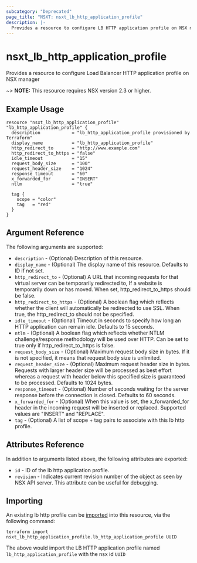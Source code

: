 ```yaml
---
subcategory: "Deprecated"
page_title: "NSXT: nsxt_lb_http_application_profile"
description: |-
  Provides a resource to configure LB HTTP application profile on NSX manager
---
```


# nsxt_lb_http_application_profile

Provides a resource to configure Load Balancer HTTP application profile on NSX manager

~> **NOTE:** This resource requires NSX version 2.3 or higher.

## Example Usage

```hcl
resource "nsxt_lb_http_application_profile" "lb_http_application_profile" {
  description            = "lb_http_application_profile provisioned by Terraform"
  display_name           = "lb_http_application_profile"
  http_redirect_to       = "http://www.example.com"
  http_redirect_to_https = "false"
  idle_timeout           = "15"
  request_body_size      = "100"
  request_header_size    = "1024"
  response_timeout       = "60"
  x_forwarded_for        = "INSERT"
  ntlm                   = "true"

  tag {
    scope = "color"
    tag   = "red"
  }
}
```

## Argument Reference

The following arguments are supported:

* `description` - (Optional) Description of this resource.
* `display_name` - (Optional) The display name of this resource. Defaults to ID if not set.
* `http_redirect_to` - (Optional) A URL that incoming requests for that virtual server can be temporarily redirected to, If a website is temporarily down or has moved. When set, http_redirect_to_https should be false.
* `http_redirect_to_https` - (Optional) A boolean flag which reflects whether the client will automatically be redirected to use SSL. When true, the http_redirect_to should not be specified.
* `idle_timeout` - (Optional) Timeout in seconds to specify how long an HTTP application can remain idle. Defaults to 15 seconds.
* `ntlm` - (Optional) A boolean flag which reflects whether NTLM challenge/response methodology will be used over HTTP. Can be set to true only if http_redirect_to_https is false.
* `request_body_size` - (Optional) Maximum request body size in bytes. If it is not specified, it means that request body size is unlimited.
* `request_header_size` - (Optional) Maximum request header size in bytes. Requests with larger header size will be processed as best effort whereas a request with header below this specified size is guaranteed to be processed. Defaults to 1024 bytes.
* `response_timeout` - (Optional) Number of seconds waiting for the server response before the connection is closed. Defaults to 60 seconds.
* `x_forwarded_for` - (Optional) When this value is set, the x_forwarded_for header in the incoming request will be inserted or replaced. Supported values are "INSERT" and "REPLACE".
* `tag` - (Optional) A list of scope + tag pairs to associate with this lb http profile.

## Attributes Reference

In addition to arguments listed above, the following attributes are exported:

* `id` - ID of the lb http application profile.
* `revision` - Indicates current revision number of the object as seen by NSX API server. This attribute can be useful for debugging.

## Importing

An existing lb http profile can be [imported][docs-import] into this resource, via the following command:

[docs-import]: https://developer.hashicorp.com/terraform/cli/import

```shell
terraform import nsxt_lb_http_application_profile.lb_http_application_profile UUID
```

The above would import the LB HTTP application profile named `lb_http_application_profile` with the nsx id `UUID`

